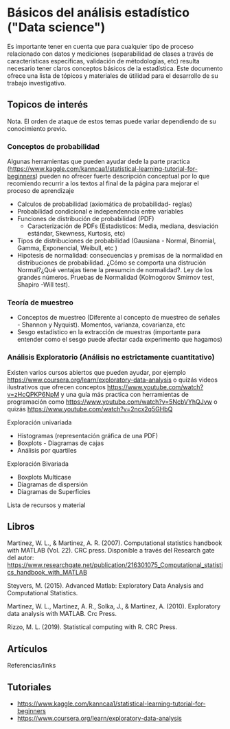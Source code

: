 # Básicos del análisis estadístico ("Data science")

Es importante tener en cuenta que para cualquier tipo de proceso relacionado con datos y mediciones (separabilidad de clases a través de características especificas, validación de métodologías, etc) resulta necesario tener claros conceptos básicos de la estadística. Este documento ofrece una lista de tópicos y materiales de útilidad para el desarrollo de su trabajo investigativo.

## Topicos de interés 
Nota. El orden de ataque de estos temas puede variar dependiendo de su conocimiento previo.

### Conceptos de probabilidad
Algunas herramientas que pueden ayudar dede la parte practica (https://www.kaggle.com/kanncaa1/statistical-learning-tutorial-for-beginners) pueden no ofrecer fuerte descripción conceptual por lo que recomiendo recurrir a los textos al final de la página para mejorar el proceso de aprendizaje
* Calculos de probabilidad (axiomática de probabilidad- reglas)
* Probabilidad condicional e independenncia entre variables
* Funciones de distribución de probabilidad (PDF)
	- Caracterización de PDFs (Estadisticos: Media, mediana, desviación estándar, Skewness, Kurtosis, etc)
* Tipos de distribuciones de probabilidad (Gausiana - Normal, Binomial, Gamma, Exponencial, Weibull, etc )
* Hipotesis de normalidad: consecuencias y premisas de la normalidad en distribuciones de probabilidad. ¿Cómo se comporta una distrución Normal?¿Qué ventajas tiene la presumcin de normalidad?. Ley de los grandes números. Pruebas de Normalidad (Kolmogorov Smirnov test, Shapiro -Will test).

### Teoría de muestreo
* Conceptos de muestreo (Diferente al concepto de muestreo de señales - Shannon y Nyquist). Momentos, varianza, covarianza, etc
* Sesgo estadístico en la extracción de muestras (importante para entender como el sesgo puede afectar cada experimento que hagamos)

### Análisis Exploratorio (Análisis no estrictamente cuantitativo)
Existen varios cursos abiertos que pueden ayudar, por ejemplo 
https://www.coursera.org/learn/exploratory-data-analysis
o quizás videos ilustrativos que ofrecen conceptos
https://www.youtube.com/watch?v=zHcQPKP6NpM
y una guía más practica con herramientas de programación como
https://www.youtube.com/watch?v=5NcbVYhQJvw o quizás 
https://www.youtube.com/watch?v=2ncx2q5GHbQ

Exploración univariada
* Histogramas (representación gráfica de una PDF)
* Boxplots - Diagramas de cajas
* Análisis por quartiles

Exploración Bivariada
* Boxplots Multicase
* Diagramas de dispersión
* Diagramas de Superficies


Lista de recursos y material

## Libros

Martinez, W. L., & Martinez, A. R. (2007). Computational statistics handbook with MATLAB (Vol. 22). CRC press. Disponible a través del Research gate del autor: https://www.researchgate.net/publication/216301075_Computational_statistics_handbook_with_MATLAB

Steyvers, M. (2015). Advanced Matlab: Exploratory Data Analysis and Computational Statistics.

Martinez, W. L., Martinez, A. R., Solka, J., & Martinez, A. (2010). Exploratory data analysis with MATLAB. Crc Press.

Rizzo, M. L. (2019). Statistical computing with R. CRC Press.

## Artículos

Referencias/links

## Tutoriales
* https://www.kaggle.com/kanncaa1/statistical-learning-tutorial-for-beginners
* https://www.coursera.org/learn/exploratory-data-analysis

	


